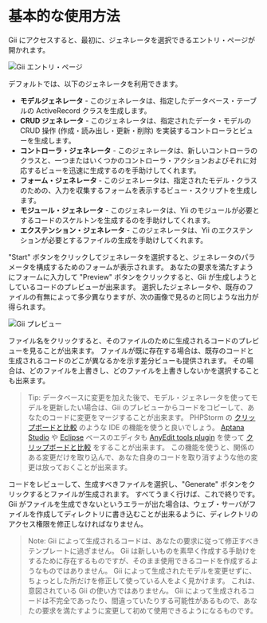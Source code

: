 基本的な使用方法
================

Gii にアクセスすると、最初に、ジェネレータを選択できるエントリ・ページが開かれます。

![Gii エントリ・ページ](images/gii-entry.png)

デフォルトでは、以下のジェネレータを利用できます。

- **モデルジェネレータ** - このジェネレータは、指定したデータベース・テーブルの ActiveRecord クラスを生成します。
- **CRUD ジェネレータ** - このジェネレータは、指定されたデータ・モデルの CRUD 操作 (作成・読み出し・更新・削除) を実装するコントローラとビューを生成します。
- **コントローラ・ジェネレータ** - このジェネレータは、新しいコントローラのクラスと、一つまたはいくつかのコントローラ・アクションおよびそれに対応するビューを迅速に生成するのを手助けしてくれます。
- **フォーム・ジェネレータ** - このジェネレータは、指定されたモデル・クラスのための、入力を収集するフォームを表示するビュー・スクリプトを生成します。
- **モジュール・ジェネレータ** - このジェネレータは、Yii のモジュールが必要とするコードのスケルトンを生成するのを手助けしてくれます。
- **エクステンション・ジェネレータ** - このジェネレータは、Yii のエクステンションが必要とするファイルの生成を手助けしてくれます。

"Start" ボタンをクリックしてジェネレータを選択すると、ジェネレータのパラメータを構成するためのフォームが表示されます。
あなたの要求を満たすようにフォームに入力して "Preview" ボタンをクリックすると、Gii が生成しようとしているコードのプレビューが出来ます。
選択したジェネレータや、既存のファイルの有無によって多少異なりますが、次の画像で見るのと同じような出力が得られます。

![Gii プレビュー](images/gii-preview.png)

ファイル名をクリックすると、そのファイルのために生成されるコードのプレビューを見ることが出来ます。
ファイルが既に存在する場合は、既存のコードと生成されるコードのどこが異なるかを示す差分ビューも提供されます。
その場合は、どのファイルを上書きし、どのファイルを上書きしないかを選択することも出来ます。

> Tip: データベースに変更を加えた後で、モデル・ジェネレータを使ってモデルを更新したい場合は、Gii のプレビューからコードをコピーして、あなたのコードに変更をマージすることが出来ます。
PHPStorm の [クリップボードと比較](https://www.jetbrains.com/help/phpstorm/comparing-files-and-folders.html) のような IDE の機能を使うと良いでしょう。
[Aptana Studio](http://www.aptana.com/products/studio3/download) や [Eclipse](https://www.eclipse.org/pdt/) ベースのエディタも [AnyEdit tools plugin](https://andrei.gmxhome.de/anyedit/) を使って [クリップボードと比較](https://andrei.gmxhome.de/anyedit/examples.html) をすることが出来ます。
この機能を使うと、関係のある変更だけを取り込んで、あなた自身のコードを取り消すような他の変更は放っておくことが出来ます。

コードをレビューして、生成すべきファイルを選択し、"Generate" ボタンをクリックするとファイルが生成されます。
すべてうまく行けば、これで終りです。
Gii がファイルを生成できないというエラーが出た場合は、ウェブ・サーバがファイルを作成してディレクトリに書き込むことが出来るように、ディレクトリのアクセス権限を修正しなければなりません。

> Note: Gii によって生成されるコードは、あなたの要求に従って修正すべきテンプレートに過ぎません。
  Gii は新しいものを素早く作成する手助けをするために存在するものですが、そのまま使用できるコードを作成するようなものではありません。
  Gii によって生成されたモデルを変更せずに、ちょっとした所だけを修正して使っている人をよく見かけます。
  これは、意図されている Gii の使い方ではありません。
  Gii によって生成されるコードは不完全であったり、間違っていたりする可能性があるもので、あなたの要求を満たすように変更して初めて使用できるようになるものです。

